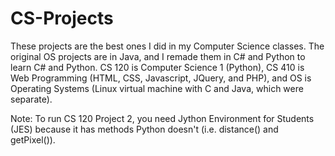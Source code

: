 # CS-Projects
These projects are the best ones I did in my Computer Science classes. The original OS projects are in Java, and I remade them in C# and Python to learn C# and Python. CS 120 is Computer Science 1 (Python), CS 410 is Web Programming (HTML, CSS, Javascript, JQuery, and PHP), and OS is Operating Systems (Linux virtual machine with C and Java, which were separate).

Note: To run CS 120 Project 2, you need Jython Environment for Students (JES) because it has methods Python doesn't (i.e. distance() and getPixel()).
